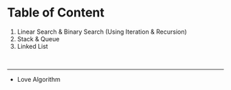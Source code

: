 # Table of Content
<ol>
  <li>Linear Search & Binary Search (Using Iteration & Recursion)</li>
  <li>Stack & Queue </li>
  <li>Linked List</li>
</ol>

<br/><hr/>
- Love Algorithm
